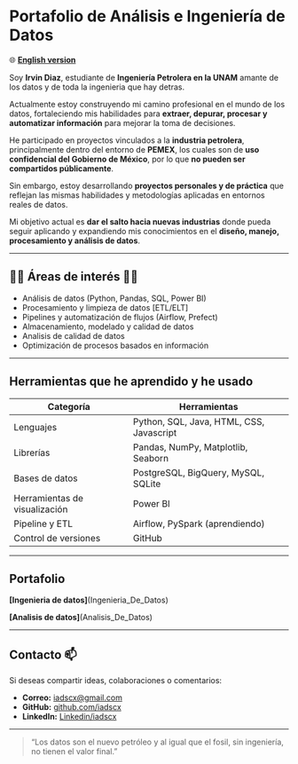 #  Portafolio de Análisis e Ingeniería de Datos
🌐 **[English version](README_EN.md)**

Soy **Irvin Diaz**, estudiante de **Ingeniería Petrolera en la UNAM** amante de los datos y de toda la ingenieria que hay detras.

Actualmente estoy construyendo mi camino profesional en el mundo de los datos, fortaleciendo mis habilidades para **extraer, depurar, procesar y automatizar información** para mejorar la toma de decisiones.  

He participado en proyectos vinculados a la **industria petrolera**, principalmente dentro del entorno de **PEMEX**, los cuales son de **uso confidencial del Gobierno de México**, por lo que **no pueden ser compartidos públicamente**.  

Sin embargo, estoy desarrollando **proyectos personales y de práctica** que reflejan las mismas habilidades y metodologías aplicadas en entornos reales de datos.  

Mi objetivo actual es **dar el salto hacia nuevas industrias** donde pueda seguir aplicando y expandiendo mis conocimientos en el **diseño, manejo, procesamiento y análisis de datos**.

---

## 👨‍💻 Áreas de interés 👨‍💻

- Análisis de datos (Python, Pandas, SQL, Power BI)
- Procesamiento y limpieza de datos [ETL/ELT]
- Pipelines y automatización de flujos (Airflow, Prefect)
- Almacenamiento, modelado y calidad de datos
- Analisis de calidad de datos
- Optimización de procesos basados en información

---

## Herramientas que he aprendido y he usado
| Categoría | Herramientas |
|------------|--------------|
| Lenguajes | Python, SQL, Java, HTML, CSS, Javascript |
| Librerías | Pandas, NumPy, Matplotlib, Seaborn |
| Bases de datos | PostgreSQL, BigQuery, MySQL, SQLite |
| Herramientas de visualización | Power BI |
| Pipeline y ETL | Airflow, PySpark (aprendiendo) |
| Control de versiones | GitHub |

---

## Portafolio

**[Ingenieria de datos]**(Ingenieria_De_Datos)

**[Analisis de datos]**(Analisis_De_Datos)

---

## Contacto 📫

Si deseas compartir ideas, colaboraciones o comentarios:

- **Correo:** iadscx@gmail.com  
- **GitHub:** [github.com/iadscx](https://github.com/iadscx)  
- **LinkedIn:** [Linkedin/iadscx](https://www.linkedin.com/in/iadscx) 

---

> “Los datos son el nuevo petróleo y al igual que el fosil, sin ingeniería, no tienen el valor final.”  